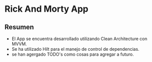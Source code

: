 # Rick And Morty App

## Resumen
* El App se encuentra desarrollado utilizando Clean Architecture con MVVM.
* Se ha utilizado Hilt para el manejo de control de dependencias.
* se han agergado TODO's como cosas para agregar a futuro.
